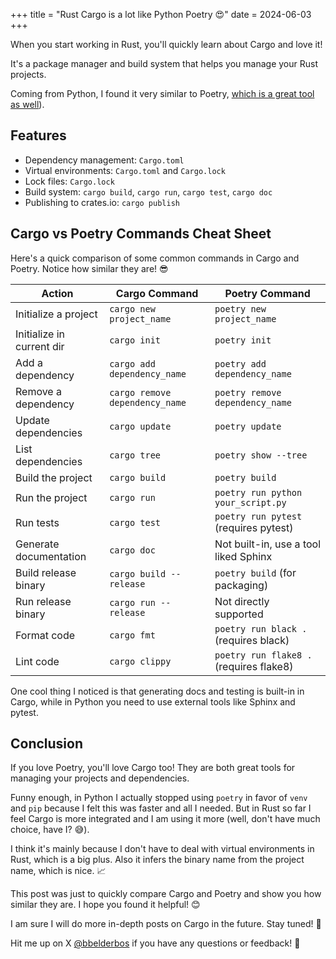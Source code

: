 +++
title = "Rust Cargo is a lot like Python Poetry 😍"
date = 2024-06-03
+++

When you start working in Rust, you'll quickly learn about Cargo and love it!

It's a package manager and build system that helps you manage your Rust projects.

Coming from Python, I found it very similar to Poetry, [which is a great tool as well](https://www.youtube.com/watch?v=G-OAVLBFxbw)).

## Features

- Dependency management: `Cargo.toml`
- Virtual environments: `Cargo.toml` and `Cargo.lock`
- Lock files: `Cargo.lock`
- Build system: `cargo build`, `cargo run`, `cargo test`, `cargo doc`
- Publishing to crates.io: `cargo publish`

## Cargo vs Poetry Commands Cheat Sheet

Here's a quick comparison of some common commands in Cargo and Poetry. Notice how similar they are! 😎

| Action                  | Cargo Command                        | Poetry Command                         |
|-------------------------|--------------------------------------|----------------------------------------|
| Initialize a project    | `cargo new project_name`             | `poetry new project_name`              |
| Initialize in current dir | `cargo init`                       | `poetry init`                          |
| Add a dependency        | `cargo add dependency_name`          | `poetry add dependency_name`           |
| Remove a dependency     | `cargo remove dependency_name`       | `poetry remove dependency_name`        |
| Update dependencies     | `cargo update`                       | `poetry update`                        |
| List dependencies       | `cargo tree`                         | `poetry show --tree`                   |
| Build the project       | `cargo build`                        | `poetry build`                         |
| Run the project         | `cargo run`                          | `poetry run python your_script.py`     |
| Run tests               | `cargo test`                         | `poetry run pytest` (requires pytest)  |
| Generate documentation  | `cargo doc`                          | Not built-in, use a tool liked Sphinx  |
| Build release binary    | `cargo build --release`              | `poetry build` (for packaging)         |
| Run release binary      | `cargo run --release`                | Not directly supported                 |
| Format code             | `cargo fmt`                          | `poetry run black .` (requires black)  |
| Lint code               | `cargo clippy`                       | `poetry run flake8 .` (requires flake8) |

One cool thing I noticed is that generating docs and testing is built-in in Cargo, while in Python you need to use external tools like Sphinx and pytest.

## Conclusion

If you love Poetry, you'll love Cargo too! They are both great tools for managing your projects and dependencies.

Funny enough, in Python I actually stopped using `poetry` in favor of `venv` and `pip` because I felt this was faster and all I needed. But in Rust so far I feel Cargo is more integrated and I am using it more (well, don't have much choice, have I? 😅).

I think it's mainly because I don't have to deal with virtual environments in Rust, which is a big plus. Also it infers the binary name from the project name, which is nice. 📈

This post was just to quickly compare Cargo and Poetry and show you how similar they are. I hope you found it helpful! 😊

I am sure I will do more in-depth posts on Cargo in the future. Stay tuned! 🚀

Hit me up on X [@bbelderbos](https://x.com/bbelderbos) if you have any questions or feedback! 👋
